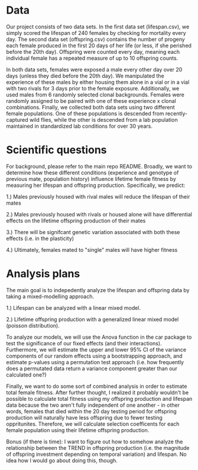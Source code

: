 # Data
Our project consists of two data sets. 
In the first data set (lifespan.csv), we simply scored the lifespan of 240 females by checking for mortality every day.
The second data set (offspring.csv) contains the number of progeny each female produced in the first 20 days of her life (or less, if she 
perished before the 20th day). Offspring were counted every day, meaning each individual female has a repeated measure of up to 10 
offspring counts.

In both data sets, females were exposed a male every other day over 20 days (unless they died before the 20th day). We manipulated the 
experience of these males by either housing them alone in a vial or in a vial with two rivals for 3 days prior to the female exposure. 
Additionally, we used males from 6 randomly selected clonal backgrounds. Females were randomly assigned to be paired with one of these 
experience x clonal combinations. Finally, we collected both data sets using two different female populations. One of these populations is 
descended from recently-captured wild flies, while the other is descended from a lab population maintained in standardized lab conditions 
for over 30 years.

# Scientific questions
For background, please refer to the main repo README.
Broadly, we want to determine how these different conditions (experience and genotype of previous mate, population history) influence
lifetime female fitness by measuring her lifespan and offspring production. 
Specifically, we predict:

1.) Males previously housed with rival males will reduce the lifespan of their mates

2.) Males previously housed with rivals or housed alone will have differential effects on the lifetime offspring production of their mates

3.) There will be signifcant genetic variation associated with both these effects (i.e. in the plasticity)

4.) Ultimately, females mated to "single" males will have higher fitness

# Analysis plans
The main goal is to indepedently analyze the lifespan and offspring data by taking a mixed-modelling approach.

1.) Lifespan can be analyzed with a linear mixed model.

2.) Lifetime offspring production with a generalized linear mixed model (poisson distribution).

To analyze our models, we will use the Anova function in the car package to test the significance of our fixed effects (and their 
interactions).
Furthermore, we will estimate the upper and lower 95% CI of the variance components of our random effects using a bootstrapping approach, 
and estimate p-values using a permutation test approach (i.e. how frequently does a permutated data return a variance component greater than 
our calculated one?)

Finally, we want to do some sort of combined analysis in order to estimate total female fitness. After further thought, I realized it 
probably wouldn't be possible to calculate total fitness using my offspring production and lifespan data because the two aren't fully 
independent of one another - in other words, females that died within the 20 day testing period for offspring production will naturally 
have less offspring due to fewer testing oppritunites. Therefore, we will calculate selection coefficents for each female population using 
their lifetime offspring production.

Bonus (if there is time): I want to figure out how to somehow analyze the relationship between the TREND in offspring production (i.e. the 
magnitude of offspring investment depending on temporal variation) and lifespan. No idea how I would go about doing this, though.

